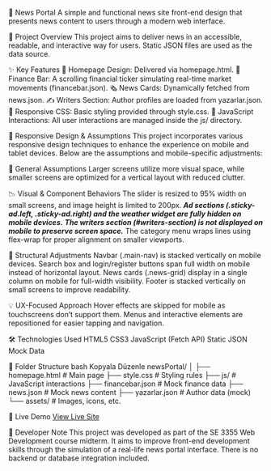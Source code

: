 📰 News Portal
A simple and functional news site front-end design that presents news content to users through a modern web interface.

📌 Project Overview
This project aims to deliver news in an accessible, readable, and interactive way for users. Static JSON files are used as the data source.

✨ Key Features
📄 Homepage Design: Delivered via homepage.html.
🔄 Finance Bar: A scrolling financial ticker simulating real-time market movements (financebar.json).
🗞️ News Cards: Dynamically fetched from news.json.
✍️ Writers Section: Author profiles are loaded from yazarlar.json.
🎨 Responsive CSS: Basic styling provided through style.css.
🧠 JavaScript Interactions: All user interactions are managed inside the js/ directory.

📱 Responsive Design & Assumptions
This project incorporates various responsive design techniques to enhance the experience on mobile and tablet devices. Below are the assumptions and mobile-specific adjustments:

📐 General Assumptions
Larger screens utilize more visual space, while smaller screens are optimized for a vertical layout with reduced clutter.

📉 Visual & Component Behaviors
The slider is resized to 95% width on small screens, and image height is limited to 200px.
***Ad sections (.sticky-ad.left, .sticky-ad.right) and the weather widget are fully hidden on mobile devices.***
***The writers section (#writers-section) is not displayed on mobile to preserve screen space.***
The category menu wraps lines using flex-wrap for proper alignment on smaller viewports.

🧱 Structural Adjustments
Navbar (.main-nav) is stacked vertically on mobile devices.
Search box and login/register buttons span full width on mobile instead of horizontal layout.
News cards (.news-grid) display in a single column on mobile for full-width visibility.
Footer is stacked vertically on small screens to improve readability.

💡 UX-Focused Approach
Hover effects are skipped for mobile as touchscreens don’t support them.
Menus and interactive elements are repositioned for easier tapping and navigation.

🛠️ Technologies Used
HTML5
CSS3
JavaScript (Fetch API)
Static JSON Mock Data

📁 Folder Structure
bash
Kopyala
Düzenle
newsPortal/
│
├── homepage.html          # Main page
├── style.css              # Styling rules
├── js/                    # JavaScript interactions
├── financebar.json        # Mock finance data
├── news.json              # Mock news content
├── yazarlar.json          # Author data (mock)
└── assets/                # Images, icons, etc.

🔗 Live Demo
[View Live Site](https://omdgn.github.io/newsPortal/homepage.html)

📌 Developer Note
This project was developed as part of the SE 3355 Web Development course midterm. It aims to improve front-end development skills through the simulation of a real-life news portal interface. There is no backend or database integration included.
